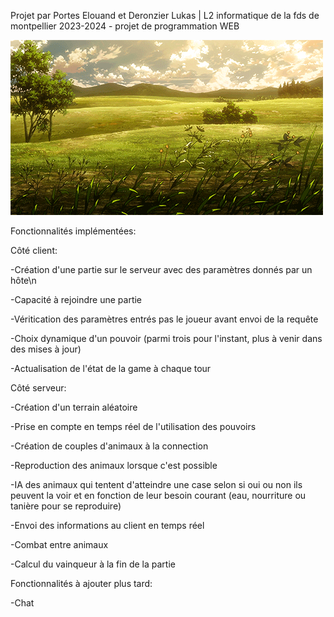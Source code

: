 Projet par Portes Elouand et Deronzier Lukas 
| L2 informatique de la fds de montpellier 2023-2024 - projet de programmation WEB


![background](./background.gif)

Fonctionnalités implémentées:

Côté client:

-Création d'une partie sur le serveur avec des paramètres donnés par un hôte\n 

-Capacité à rejoindre une partie

-Véritication des paramètres entrés pas le joueur avant envoi de la requête

-Choix dynamique d'un pouvoir (parmi trois pour l'instant, plus à venir dans des mises à jour)

-Actualisation de l'état de la game à chaque tour


Côté serveur: 

-Création d'un terrain aléatoire

-Prise en compte en temps réel de l'utilisation des pouvoirs

-Création de couples d'animaux à la connection

-Reproduction des animaux lorsque c'est possible

-IA des animaux qui tentent d'atteindre une case selon si oui ou non ils peuvent la voir et en fonction de leur besoin courant (eau, nourriture ou tanière pour se reproduire)

-Envoi des informations au client en temps réel

-Combat entre animaux

-Calcul du vainqueur à la fin de la partie





Fonctionnalités à ajouter plus tard:


-Chat

